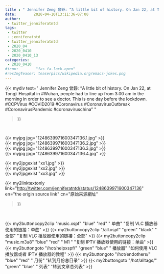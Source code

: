 ```yaml
---
title : " Jennifer Zeng 曾錚: “A little bit of history. On Jan 22, at Tongji Hospital in #Wuhan, people had to line up from 3:00 am in the morning in order to see a doctor. This is one day before the lockdown. &#10;#CCPVirus #COVID2019 #Coronavirus #CoronavirusOutbreak #CoronavirusPandemic #coronaviruschina”  "
date:        2020-04-10T13:11:36-07:00
author:
 - twitter_jenniferatntd
tags:
 - twitter
 - jenniferatntd
 - twitter_jenniferatntd
 - 2020_04
 - 2020_0410
 - 2020_0410_13
categories:
 - 2020_0410
#icon:        "fas fa-lock-open"
#resImgTeaser: teaserpics/wikipedia.org/emacs-jokes.png
---
```


{{< mydiv text=" Jennifer Zeng 曾錚: “A little bit of history. On Jan 22, at Tongji Hospital in #Wuhan, people had to line up from 3:00 am in the morning in order to see a doctor. This is one day before the lockdown. &#10;#CCPVirus #COVID2019 #Coronavirus #CoronavirusOutbreak #CoronavirusPandemic #coronaviruschina”  "
>}}
<br>


 {{< myjpg jpg="1248639971600347136.1.jpg" >}}<br>  {{< myjpg jpg="1248639971600347136.2.jpg" >}}<br>  {{< myjpg jpg="1248639971600347136.3.jpg" >}}<br>  {{< myjpg jpg="1248639971600347136.4.jpg" >}}<br> 

{{< my2jpgexist "xx1.jpg" >}}<br>
{{< my2jpgexist "xx2.jpg" >}}<br>
{{< my2jpgexist "xx3.jpg" >}}<br>


{{< my2linktextonly link="http://twitter.com/jenniferatntd/status/1248639971600347136"
en="the origin source link" cn="原始來源網址"
>}}


<br>

{{< my2buttoncopy2clip "music.xspf"        "blue"   "red"    " 单曲"  "复制 VLC 播放器使用的链接：单曲" >}} {{< my2buttoncopy2clip "/all.xspf"         "green"  "black"  " 全部"  "复制 VLC 播放器使用的链接：全部" >}} {{< my2buttoncopy2clip "music.m3u8"        "blue"   "red"    " M1 "    "复制 IPTV 播放器使用的链接：单曲" >}} {{< my2buttongoto      "/hot/helpxspf/"    "green"  "blue"   " 播放器" "如何使用 VLC 播放器或者 IPTV 播放器的教程" >}} {{< my2buttongoto      "/hot/endothers/"   "blue"   "red"    " 月份"   "转到月份总目录" >}} {{< my2buttongoto      "/hot/alltags/"     "green"  "blue"   " 列表"   "转到文章总列表" >}} 

